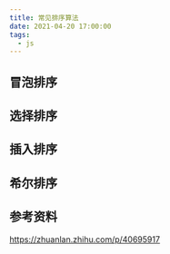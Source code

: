 ```yaml
---
title: 常见排序算法
date: 2021-04-20 17:00:00
tags:
  - js
---
```


## 冒泡排序

## 选择排序

## 插入排序

## 希尔排序

## 参考资料

https://zhuanlan.zhihu.com/p/40695917
